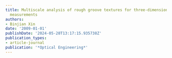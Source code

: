 ```yaml
---
title: Multiscale analysis of rough groove textures for three-dimensional optical
  measurements
authors:
- Binjian Xin
date: '2009-01-01'
publishDate: '2024-05-28T13:17:15.935738Z'
publication_types:
- article-journal
publication: '*Optical Engineering*'
---
```

